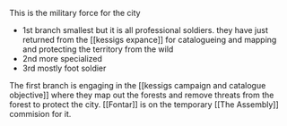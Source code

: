 This is the military force for the city
- 1st branch smallest but it is all professional soldiers. they have just returned from the [[kessigs expance]] for catalogueing and mapping and protecting the territory from the wild
- 2nd more specialized
- 3rd mostly foot soldier

The first branch is engaging in the [[kessigs campaign and catalogue objective]] where they map out the forests and remove threats from the forest to protect the city. 
[[Fontar]] is on the temporary [[The Assembly]] commision for it. 